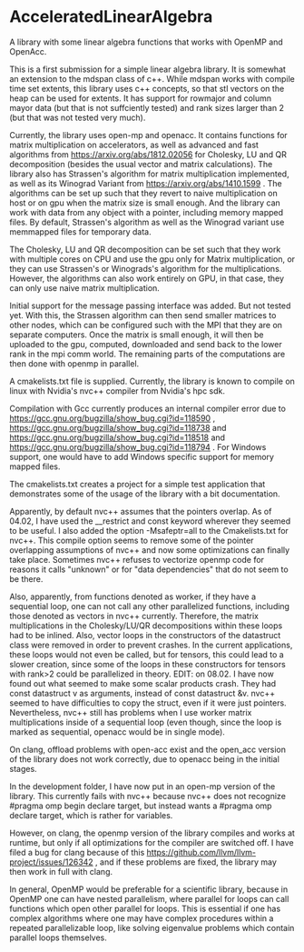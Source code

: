 # AcceleratedLinearAlgebra
A library with some linear algebra functions that works with OpenMP and OpenAcc.

This is a first submission for a simple linear algebra library. It is somewhat an extension to the mdspan class of c++.
While mdspan works with compile time set extents, this library uses c++ concepts, so that stl vectors on the heap can be used for extents.
It has support for rowmajor and column mayor data (but that is not suffciently tested) and rank sizes larger than 2 (but that was not tested very much).

Currently, the library uses open-mp and openacc. It contains functions for matrix multiplication on accelerators, as well as advanced and fast algorithms from https://arxiv.org/abs/1812.02056 for Cholesky, LU and QR decomposition (besides the usual vector and matrix calculations). The library also has Strassen's algorithm for matrix multiplication implemented, as well as its Winograd Variant from https://arxiv.org/abs/1410.1599 . The algorithms can be set up such that they revert to naive multiplication on host or on gpu when the matrix size is small enough. And the library can work with data from any object with a pointer, including memory mapped files. By default, Strassen's algorithm as well as the Winograd variant use memmapped files for temporary data.


The Cholesky, LU and QR decomposition can be set such that they work with multiple cores on CPU and use the gpu only for Matrix multiplication, or they can use Strassen's or Winograds's algorithm for the multiplications. However, the algorithms can also work entirely on GPU, in that case, they can only use naive matrix multiplication.

Initial support for the message passing interface was added. But not tested yet. With this, the Strassen algorithm can then send smaller matrices to other nodes, which can be configured such with the MPI that they are on separate computers. Once the matrix is small enough, it will then be uploaded to the gpu, computed, downloaded and send back to the lower rank in the mpi comm world. The remaining parts of the computations are then done with openmp in parallel.

A cmakelists.txt file is supplied. Currently, the library is known to compile on linux with Nvidia's nvc++ compiler from Nvidia's hpc sdk.

Compilation with Gcc currently produces an internal compiler error due to https://gcc.gnu.org/bugzilla/show_bug.cgi?id=118590 , https://gcc.gnu.org/bugzilla/show_bug.cgi?id=118738 and https://gcc.gnu.org/bugzilla/show_bug.cgi?id=118518 and https://gcc.gnu.org/bugzilla/show_bug.cgi?id=118794 . For Windows support, one would have to add Windows specific support for memory mapped files. 


The cmakelists.txt creates a project for a simple test application that demonstrates some of the usage of the library with a bit documentation.

Apparently, by default nvc++ assumes that the pointers overlap. As of 04.02, I have used the __restrict and const keyword wherever they seemed to be useful. I also added the option  -Msafeptr=all to the Cmakelists.txt for nvc++. This compile option seems to remove some of the pointer overlapping assumptions of nvc++ and now some optimizations can finally take place. Sometimes nvc++ refuses to vectorize openmp code for reasons it calls "unknown" or for "data dependencies" that do not seem to be there.

Also, apparently, from functions denoted as worker, if they have a sequential loop, one can not call any other parallelized functions, including those denoted as vectors in nvc++ currently. Therefore, the matrix multiplications in the Cholesky/LU/QR decompositions within these loops had to be inlined. Also, vector loops in the constructors of the datastruct class were removed in order to prevent crashes. In the current applications, these loops would not even be called, but for tensors, this could lead to a slower creation, since some of the loops in these constructors for tensors with rank>2 could be parallelized in theory. EDIT: on 08.02. I have now found out what seemed to make some scalar products crash. They had const datastruct v as arguments, instead of const datastruct &v. nvc++ seemed to have difficulties to copy the struct, even if it were just pointers. Nevertheless, nvc++ still has problems when I use worker matrix multiplications inside of a sequential loop (even though, since the loop is marked as sequential, openacc would be in single mode).

On clang, offload problems with open-acc exist and the open_acc version of the library does not work correctly, due to openacc being in the initial stages.


In the development folder, I have now put in an open-mp version of the library. This currently fails with nvc++ because nvc++ does not recognize #pragma omp begin declare target, but instead wants a #pragma omp declare target, which is rather for variables.

However, on clang, the openmp version of the library compiles and works at runtime, but only if all optimizations for the compiler are switched off. 
I have filed a bug for clang because of this https://github.com/llvm/llvm-project/issues/126342 , and if these problems are fixed, the library may then work in full with clang.

In general, OpenMP would be preferable for a scientific library, because in OpenMP one can have nested parallelism, where parallel for loops can call functions which open other parallel for loops. This is essential if one has complex algorithms where one may have complex procedures within a repeated parallelizable loop, like solving eigenvalue problems which contain parallel loops themselves.



